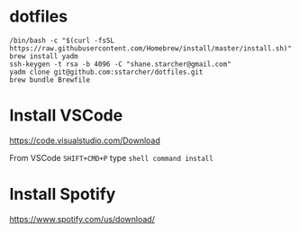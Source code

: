 # dotfiles

```
/bin/bash -c "$(curl -fsSL https://raw.githubusercontent.com/Homebrew/install/master/install.sh)"
brew install yadm
ssh-keygen -t rsa -b 4096 -C "shane.starcher@gmail.com"
yadm clone git@github.com:sstarcher/dotfiles.git
brew bundle Brewfile
```
 
 # Install VSCode
 https://code.visualstudio.com/Download

From VSCode `SHIFT+CMD+P` type `shell command install`

# Install Spotify
https://www.spotify.com/us/download/
